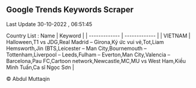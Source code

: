 

## Google Trends Keywords Scraper 
 
Last Update 30-10-2022 , 06:51:45

Country List :
 Name  | Keyword |
| ------------- | ------------- |
| VIETNAM | Halloween,T1 vs JDG,Real Madrid – Girona,Ký ức vui vẻ,Tot,Liam Hemsworth,Jin (BTS,Leicester – Man City,Bournemouth – Tottenham,Liverpool – Leeds,Fulham – Everton,Man City,Valencia – Barcelona,Pau FC,Cartoon network,Newcastle,MC,MU vs West Ham,Kiều Minh Tuấn,Ca sĩ Ngọc Sơn |



© Abdul Muttaqin 
